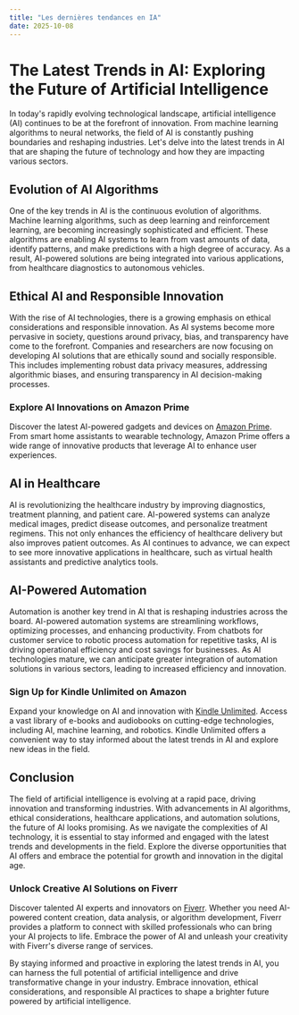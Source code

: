 ```yaml
---
title: "Les dernières tendances en IA"
date: 2025-10-08
---
```


# The Latest Trends in AI: Exploring the Future of Artificial Intelligence

In today's rapidly evolving technological landscape, artificial intelligence (AI) continues to be at the forefront of innovation. From machine learning algorithms to neural networks, the field of AI is constantly pushing boundaries and reshaping industries. Let's delve into the latest trends in AI that are shaping the future of technology and how they are impacting various sectors.

## Evolution of AI Algorithms

One of the key trends in AI is the continuous evolution of algorithms. Machine learning algorithms, such as deep learning and reinforcement learning, are becoming increasingly sophisticated and efficient. These algorithms are enabling AI systems to learn from vast amounts of data, identify patterns, and make predictions with a high degree of accuracy. As a result, AI-powered solutions are being integrated into various applications, from healthcare diagnostics to autonomous vehicles.

## Ethical AI and Responsible Innovation

With the rise of AI technologies, there is a growing emphasis on ethical considerations and responsible innovation. As AI systems become more pervasive in society, questions around privacy, bias, and transparency have come to the forefront. Companies and researchers are now focusing on developing AI solutions that are ethically sound and socially responsible. This includes implementing robust data privacy measures, addressing algorithmic biases, and ensuring transparency in AI decision-making processes.

### Explore AI Innovations on Amazon Prime

Discover the latest AI-powered gadgets and devices on [Amazon Prime](https://www.amazon.fr/amazonprime?_encoding=UTF8&primeCampaignId=prime_assoc_ft&tag=zenzen0d-21France). From smart home assistants to wearable technology, Amazon Prime offers a wide range of innovative products that leverage AI to enhance user experiences.

## AI in Healthcare

AI is revolutionizing the healthcare industry by improving diagnostics, treatment planning, and patient care. AI-powered systems can analyze medical images, predict disease outcomes, and personalize treatment regimens. This not only enhances the efficiency of healthcare delivery but also improves patient outcomes. As AI continues to advance, we can expect to see more innovative applications in healthcare, such as virtual health assistants and predictive analytics tools.

## AI-Powered Automation

Automation is another key trend in AI that is reshaping industries across the board. AI-powered automation systems are streamlining workflows, optimizing processes, and enhancing productivity. From chatbots for customer service to robotic process automation for repetitive tasks, AI is driving operational efficiency and cost savings for businesses. As AI technologies mature, we can anticipate greater integration of automation solutions in various sectors, leading to increased efficiency and innovation.

### Sign Up for Kindle Unlimited on Amazon

Expand your knowledge on AI and innovation with [Kindle Unlimited](https://www.amazon.fr/kindle-dbs/hz/signup?tag=zenzen0d-21France). Access a vast library of e-books and audiobooks on cutting-edge technologies, including AI, machine learning, and robotics. Kindle Unlimited offers a convenient way to stay informed about the latest trends in AI and explore new ideas in the field.

## Conclusion

The field of artificial intelligence is evolving at a rapid pace, driving innovation and transforming industries. With advancements in AI algorithms, ethical considerations, healthcare applications, and automation solutions, the future of AI looks promising. As we navigate the complexities of AI technology, it is essential to stay informed and engaged with the latest trends and developments in the field. Explore the diverse opportunities that AI offers and embrace the potential for growth and innovation in the digital age.

### Unlock Creative AI Solutions on Fiverr

Discover talented AI experts and innovators on [Fiverr](https://go.fiverr.com/visit/?bta=1071918&brand=fiverrmarketplace). Whether you need AI-powered content creation, data analysis, or algorithm development, Fiverr provides a platform to connect with skilled professionals who can bring your AI projects to life. Embrace the power of AI and unleash your creativity with Fiverr's diverse range of services.

By staying informed and proactive in exploring the latest trends in AI, you can harness the full potential of artificial intelligence and drive transformative change in your industry. Embrace innovation, ethical considerations, and responsible AI practices to shape a brighter future powered by artificial intelligence.